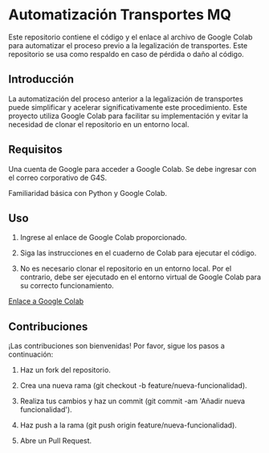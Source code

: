 # Automatización Transportes MQ
Este repositorio contiene el código y el enlace al archivo de Google Colab para automatizar el proceso previo a la legalización de transportes. Este repositorio se usa como respaldo en caso de pérdida o daño al código.

## Introducción
La automatización del proceso anterior a la legalización de transportes puede simplificar y acelerar significativamente este procedimiento. Este proyecto utiliza Google Colab para facilitar su implementación y evitar la necesidad de clonar el repositorio en un entorno local.

## Requisitos
Una cuenta de Google para acceder a Google Colab. Se debe ingresar con el correo corporativo de G4S.

Familiaridad básica con Python y Google Colab.

## Uso
1. Ingrese al enlace de Google Colab proporcionado.

2. Siga las instrucciones en el cuaderno de Colab para ejecutar el código.

3. No es necesario clonar el repositorio en un entorno local. Por el contrario, debe ser ejecutado en el entorno virtual de Google Colab para su correcto funcionamiento.

[Enlace a Google Colab](https://colab.research.google.com/github/juancamposg4s/automatizacion_transportesMQ/blob/main/Transportes_AutomatizadosMJC.ipynb)

## Contribuciones
¡Las contribuciones son bienvenidas! Por favor, sigue los pasos a continuación:

1. Haz un fork del repositorio.

2. Crea una nueva rama (git checkout -b feature/nueva-funcionalidad).

3. Realiza tus cambios y haz un commit (git commit -am 'Añadir nueva funcionalidad').

4. Haz push a la rama (git push origin feature/nueva-funcionalidad).

5. Abre un Pull Request.
